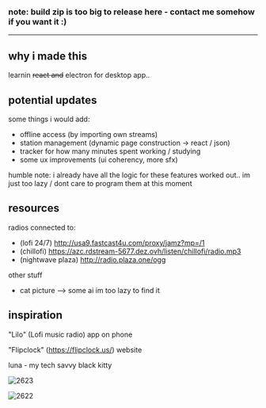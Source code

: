 ### note: build zip is too big to release here - contact me somehow if you want it :)

- - -


## why i made this
learnin ~~react and~~ electron for desktop app..

## potential updates
some things i would add:

- offline access (by importing own streams)
- station management (dynamic page construction -> react / json)
- tracker for how many minutes spent working / studying
- some ux improvements (ui coherency, more sfx)

humble note: i already have all the logic for these features worked out.. im just too lazy / dont care to program them at this moment

## resources
radios connected to:

- (lofi 24/7) http://usa9.fastcast4u.com/proxy/jamz?mp=/1
- (chillofi) https://azc.rdstream-5677.dez.ovh/listen/chillofi/radio.mp3
- (nightwave plaza) http://radio.plaza.one/ogg

other stuff

- cat picture --> some ai im too lazy to find it

## inspiration

"Lilo" (Lofi music radio) app on phone

"Flipclock" (https://flipclock.us/) website 

luna - my tech savvy black kitty

![2623](https://github.com/user-attachments/assets/a6758920-79d2-4507-9278-3aebc373504b)

![2622](https://github.com/user-attachments/assets/040d82be-161d-4e30-81da-d184062c9547)
